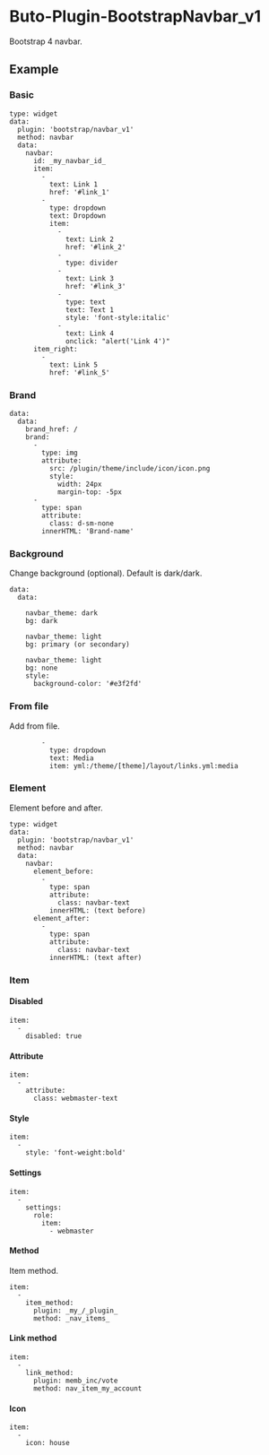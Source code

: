 # Buto-Plugin-BootstrapNavbar_v1
Bootstrap 4 navbar.

## Example
### Basic
```
type: widget
data:
  plugin: 'bootstrap/navbar_v1'
  method: navbar
  data:
    navbar:
      id: _my_navbar_id_
      item:
        -
          text: Link 1
          href: '#link_1'
        -
          type: dropdown
          text: Dropdown
          item:
            -
              text: Link 2
              href: '#link_2'
            -
              type: divider
            -
              text: Link 3
              href: '#link_3'
            -
              type: text
              text: Text 1
              style: 'font-style:italic'
            -
              text: Link 4
              onclick: "alert('Link 4')"
      item_right:
        -
          text: Link 5
          href: '#link_5'
```

### Brand
```
data:
  data:
    brand_href: /
    brand:
      -
        type: img
        attribute:
          src: /plugin/theme/include/icon/icon.png
          style:
            width: 24px
            margin-top: -5px
      -
        type: span
        attribute:
          class: d-sm-none
        innerHTML: 'Brand-name'
```
### Background
Change background (optional). Default is dark/dark.
```
data:
  data:
```
```
    navbar_theme: dark
    bg: dark
```
```
    navbar_theme: light
    bg: primary (or secondary)
```
```
    navbar_theme: light
    bg: none
    style:
      background-color: '#e3f2fd'
```

### From file
Add from file.
```
        -
          type: dropdown
          text: Media
          item: yml:/theme/[theme]/layout/links.yml:media
```

### Element
Element before and after.
```
type: widget
data:
  plugin: 'bootstrap/navbar_v1'
  method: navbar
  data:
    navbar:
      element_before:
        -
          type: span
          attribute:
            class: navbar-text
          innerHTML: (text before)
      element_after:
        -
          type: span
          attribute:
            class: navbar-text
          innerHTML: (text after)
```
### Item
#### Disabled
```
item:
  -
    disabled: true
```
#### Attribute
```
item:
  -
    attribute:
      class: webmaster-text
```
#### Style
```
item:
  -
    style: 'font-weight:bold'
```
#### Settings
```
item:
  -
    settings:
      role:
        item:
          - webmaster
```
#### Method
Item method.
```
item:
  -
    item_method:
      plugin: _my_/_plugin_
      method: _nav_items_
```
#### Link method
```
item:
  -
    link_method:
      plugin: memb_inc/vote
      method: nav_item_my_account
```
#### Icon
```
item:
  -
    icon: house
```
